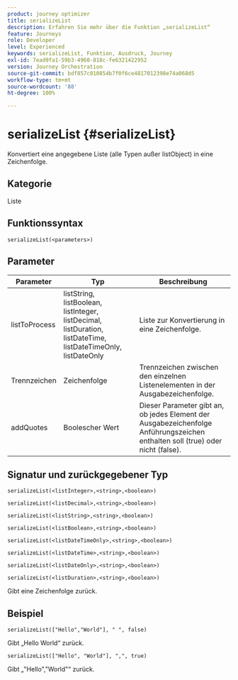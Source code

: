 ```yaml
---
product: journey optimizer
title: serializeList
description: Erfahren Sie mehr über die Funktion „serializeList“
feature: Journeys
role: Developer
level: Experienced
keywords: serializeList, Funktion, Ausdruck, Journey
exl-id: 7ead9fa1-59b3-4960-818c-fe6321422952
version: Journey Orchestration
source-git-commit: bdf857c010854b7f0f6ce4817012398e74a068d5
workflow-type: tm+mt
source-wordcount: '88'
ht-degree: 100%

---
```


# serializeList {#serializeList}

Konvertiert eine angegebene Liste (alle Typen außer listObject) in eine Zeichenfolge.

## Kategorie

Liste

## Funktionssyntax

`serializeList(<parameters>)`

## Parameter

| Parameter | Typ | Beschreibung |
|-----------|------------------|------------------|
| listToProcess | listString, listBoolean, listInteger, listDecimal, listDuration, listDateTime, listDateTimeOnly, listDateOnly | Liste zur Konvertierung in eine Zeichenfolge. |
| Trennzeichen | Zeichenfolge | Trennzeichen zwischen den einzelnen Listenelementen in der Ausgabezeichenfolge. |
| addQuotes | Boolescher Wert | Dieser Parameter gibt an, ob jedes Element der Ausgabezeichenfolge Anführungszeichen enthalten soll (true) oder nicht (false). |

## Signatur und zurückgegebener Typ

`serializeList(<listInteger>,<string>,<boolean>)`

`serializeList(<listDecimal>,<string>,<boolean>)`

`serializeList(<listString>,<string>,<boolean>)`

`serializeList(<listBoolean>,<string>,<boolean>)`

`serializeList(<listDateTimeOnly>,<string>,<boolean>)`

`serializeList(<listDateTime>,<string>,<boolean>)`

`serializeList(<listDateOnly>,<string>,<boolean>)`

`serializeList(<listDuration>,<string>,<boolean>)`

Gibt eine Zeichenfolge zurück.

## Beispiel

`serializeList(["Hello","World"], " ", false)`

Gibt „Hello World“ zurück.

`serializeList(["Hello", "World"], ",", true)`

Gibt „&quot;Hello&quot;,&quot;World&quot;“ zurück.
